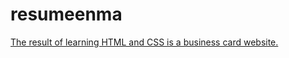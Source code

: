 # resumeenma

[The result of learning HTML and CSS is a business card website.](https://rokk1t.github.io/resumeenma/enma-cv.html)
